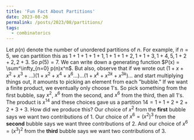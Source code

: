 ```yaml
---
title: 'Fun Fact About Partitions'
date: 2023-08-26
permalink: /posts/2023/08/partitions/
tags:
  - combinatorics
---
```


Let $p(n)$ denote the number of unordered partitions of $n$. For example, if $n=5$, we can partition this as $1+1+1+1+1,1+1+1+2,1+1+3,1+4,5,1+2+2,2+3$. So $p(5)=7$. We can write down a generating function $P(x) = \sum^\infty_{n=0} p(n)x^n$. But also, observe that if we wrote out $(1+x+x^2+x^3+...)(1+x^2+x^4+x^6...)...(1+x^k+x^{2k}+x^{3k})...$ and start multiplying things out, it amounts to picking an element from each "bubble." If we want a finite product, we eventually only choose 1's. So pick something from the first bubble, say $x^2$, $x^6$ from the second, and $x^6$ from the third, then all 1's. The product is $x^{14}$ and these choices gave us a partition $14=1+1+2+2+2+3+3$. How did we produce this? Our choice of $x^2$ from the **first** bubble says we want two contributions of 1. Our choice of $x^6 = (x^2)^3$ from the **second** bubble says we want three contributions of 2. And our choice of $x^6=(x^3)^2$ from the **third** bubble says we want two contributions of 3.

